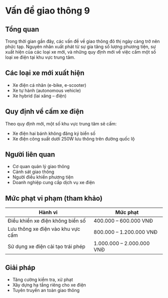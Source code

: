 # Vấn đề giao thông 9

## Tổng quan
Trong thời gian gần đây, các vấn đề về giao thông đô thị ngày càng trở nên phức tạp. Nguyên nhân xuất phát từ sự gia tăng số lượng phương tiện, sự xuất hiện của các loại xe mới, và những quy định mới về việc cấm một số loại xe điện tại khu vực trung tâm.

## Các loại xe mới xuất hiện
- Xe điện cá nhân (e-bike, e-scooter)
- Xe tự hành (autonomous vehicle)
- Xe hybrid (lai xăng – điện)

## Quy định về cấm xe điện
Theo quy định mới, một số khu vực trung tâm sẽ cấm:
- Xe điện hai bánh không đăng ký biển số
- Xe điện công suất dưới 250W lưu thông trên đường quốc lộ

## Người liên quan
- Cơ quan quản lý giao thông
- Cảnh sát giao thông
- Người điều khiển phương tiện
- Doanh nghiệp cung cấp dịch vụ xe điện

## Mức phạt vi phạm (tham khảo)
| Hành vi | Mức phạt |
|---------|---------|
| Điều khiển xe điện không biển số | 400.000 – 600.000 VNĐ |
| Lưu thông xe điện vào khu vực cấm | 800.000 – 1.200.000 VNĐ |
| Sử dụng xe điện cải tạo trái phép | 1.000.000 – 2.000.000 VNĐ |

## Giải pháp
- Tăng cường kiểm tra, xử phạt
- Xây dựng hạ tầng riêng cho xe điện
- Tuyên truyền an toàn giao thông
